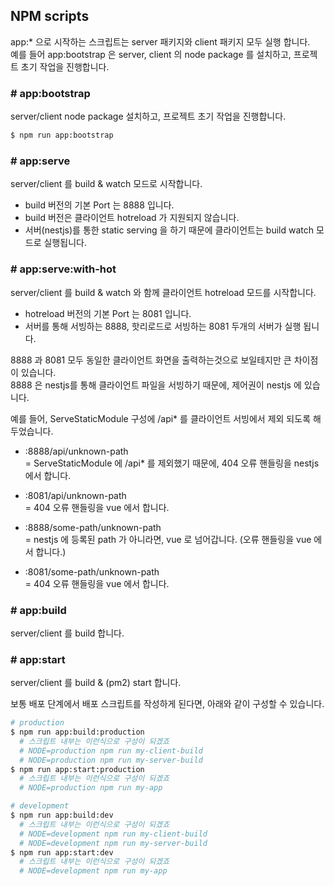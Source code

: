 ## NPM scripts

app:\* 으로 시작하는 스크립트는 server 패키지와 client 패키지 모두 실행 합니다. \
예를 들어 app:bootstrap 은 server, client 의 node package 를 설치하고, 프로젝트 초기 작업을 진행합니다.

### # app:bootstrap

server/client node package 설치하고, 프로젝트 초기 작업을 진행합니다.

```bash
$ npm run app:bootstrap
```

### # app:serve

server/client 를 build & watch 모드로 시작합니다.

- build 버전의 기본 Port 는 8888 입니다.
- build 버전은 클라이언트 hotreload 가 지원되지 않습니다.
- 서버(nestjs)를 통한 static serving 을 하기 때문에 클라이언트는 build watch 모드로 실행됩니다.

### # app:serve:with-hot

server/client 를 build & watch 와 함께 클라이언트 hotreload 모드를 시작합니다.

- hotreload 버전의 기본 Port 는 8081 입니다.
- 서버를 통해 서빙하는 8888, 핫리로드로 서빙하는 8081 두개의 서버가 실행 됩니다.

8888 과 8081 모두 동일한 클라이언트 화면을 출력하는것으로 보일테지만 큰 차이점이 있습니다. \
8888 은 nestjs를 통해 클라이언트 파일을 서빙하기 때문에, 제어권이 nestjs 에 있습니다.

예를 들어, ServeStaticModule 구성에 /api\* 를 클라이언트 서빙에서 제외 되도록 해두었습니다.

- :8888/api/unknown-path \
  = ServeStaticModule 에 /api\* 를 제외했기 때문에, 404 오류 핸들링을 nestjs 에서 합니다.
- :8081/api/unknown-path \
  = 404 오류 핸들링을 vue 에서 합니다.

- :8888/some-path/unknown-path \
  = nestjs 에 등록된 path 가 아니라면, vue 로 넘어갑니다. (오류 핸들링을 vue 에서 합니다.)
- :8081/some-path/unknown-path \
  = 404 오류 핸들링을 vue 에서 합니다.

### # app:build

server/client 를 build 합니다.

### # app:start

server/client 를 build & (pm2) start 합니다.

보통 배포 단계에서 배포 스크립트를 작성하게 된다면, 아래와 같이 구성할 수 있습니다.

```bash
# production
$ npm run app:build:production
  # 스크립트 내부는 이런식으로 구성이 되겠죠
  # NODE=production npm run my-client-build
  # NODE=production npm run my-server-build
$ npm run app:start:production
  # 스크립트 내부는 이런식으로 구성이 되겠죠
  # NODE=production npm run my-app

# development
$ npm run app:build:dev
  # 스크립트 내부는 이런식으로 구성이 되겠죠
  # NODE=development npm run my-client-build
  # NODE=development npm run my-server-build
$ npm run app:start:dev
  # 스크립트 내부는 이런식으로 구성이 되겠죠
  # NODE=development npm run my-app
```

